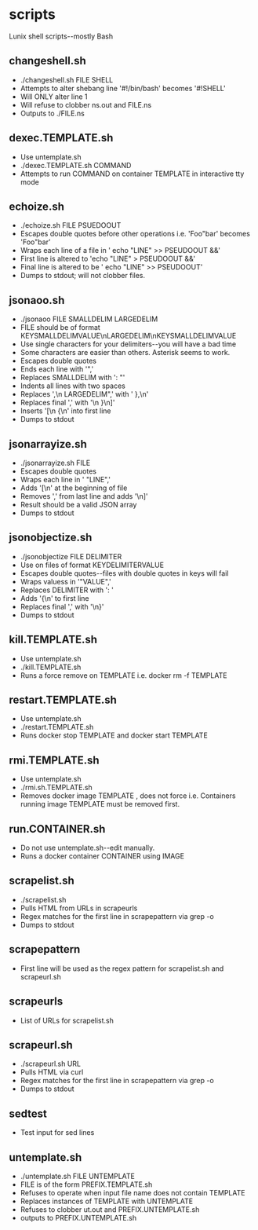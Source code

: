 # scripts
Lunix shell scripts--mostly Bash

## changeshell.sh
- ./changeshell.sh FILE SHELL
- Attempts to alter shebang line '#!/bin/bash' becomes '#!SHELL'
- Will ONLY alter line 1
- Will refuse to clobber ns.out and FILE.ns
- Outputs to ./FILE.ns

## dexec.TEMPLATE.sh
- Use untemplate.sh
- ./dexec.TEMPLATE.sh COMMAND
- Attempts to run COMMAND on container TEMPLATE in interactive tty mode

## echoize.sh
- ./echoize.sh FILE PSUEDOOUT
- Escapes double quotes before other operations i.e. 'Foo"bar' becomes 'Foo\"bar'
- Wraps each line of a file in ' echo "LINE" >> PSEUDOOUT &&\'
- First line is altered to 'echo "LINE" > PSEUDOOUT &&\'
- Final line is altered to be ' echo "LINE" >> PSEUDOOUT'
- Dumps to stdout; will not clobber files.

## jsonaoo.sh
- ./jsonaoo FILE SMALLDELIM LARGEDELIM
- FILE should be of format KEYSMALLDELIMVALUE\nLARGEDELIM\nKEYSMALLDELIMVALUE
- Use single characters for your delimiters--you will have a bad time
- Some characters are easier than others. Asterisk seems to work.
- Escapes double quotes
- Ends each line with '",'
- Replaces SMALLDELIM with ': "'
- Indents all lines with two spaces
- Replaces ',\n  LARGEDELIM",' with ' },\n'
- Replaces final ',' with '\n }\n]'
- Inserts '[\n {\n' into first line
- Dumps to stdout

## jsonarrayize.sh
- ./jsonarrayize.sh FILE
- Escapes double quotes
- Wraps each line in ' "LINE",'
- Adds '[\n' at the beginning of file
- Removes ',' from last line and adds '\n]'
- Result should be a valid JSON array
- Dumps to stdout

## jsonobjectize.sh
- ./jsonobjectize FILE DELIMITER
- Use on files of format KEYDELIMITERVALUE
- Escapes double quotes--files with double quotes in keys will fail
- Wraps valuess in '"VALUE",'
- Replaces DELIMITER with ': '
- Adds '{\n' to first line
- Replaces final ',' with '\n}'
- Dumps to stdout

## kill.TEMPLATE.sh
- Use untemplate.sh
- ./kill.TEMPLATE.sh
- Runs a force remove on TEMPLATE i.e. docker rm -f TEMPLATE

## restart.TEMPLATE.sh
- Use untemplate.sh
- ./restart.TEMPLATE.sh
- Runs docker stop TEMPLATE and docker start TEMPLATE

## rmi.TEMPLATE.sh
- Use untemplate.sh
- ./rmi.sh.TEMPLATE.sh
- Removes docker image TEMPLATE , does not force i.e. Containers running image TEMPLATE must be removed first.

## run.CONTAINER.sh
- Do not use untemplate.sh--edit manually.
- Runs a docker container CONTAINER using IMAGE

## scrapelist.sh
- ./scrapelist.sh
- Pulls HTML from URLs in scrapeurls
- Regex matches for the first line in scrapepattern via grep -o
- Dumps to stdout

## scrapepattern
- First line will be used as the regex pattern for scrapelist.sh and scrapeurl.sh

## scrapeurls
- List of URLs for scrapelist.sh

## scrapeurl.sh
- ./scrapeurl.sh URL
- Pulls HTML via curl
- Regex matches for the first line in scrapepattern via grep -o
- Dumps to stdout

## sedtest
- Test input for sed lines

## untemplate.sh
- ./untemplate.sh FILE UNTEMPLATE
- FILE is of the form PREFIX.TEMPLATE.sh
- Refuses to operate when input file name does not contain TEMPLATE
- Replaces instances of TEMPLATE with UNTEMPLATE
- Refuses to clobber ut.out and PREFIX.UNTEMPLATE.sh
- outputs to PREFIX.UNTEMPLATE.sh
